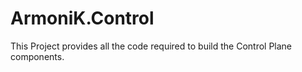 # ArmoniK.Control

This Project provides all the code required to build the Control
Plane components.